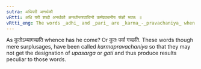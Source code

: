 ```yaml
---
sutra: अधिपरी अनर्थकौ
vRtti: अधि परी शब्दौ अनर्थकौ अनर्थान्तरवाचिनौ कर्मप्रवचनीय संज्ञौ भवतः ॥
vRtti_eng: The words _adhi_ and _pari_ are _karma_-_pravachaniya_ when used as mere expletives.
---
```

As कुतोऽभ्यागच्छति whence has he come? Or कुतः पर्या गच्छति. These words though mere surplusages, have been called _karmapravachaniya_ so that they may not get the designation of _upasarga_ or _gati_ and thus produce results peculiar to those words.
